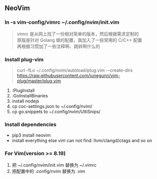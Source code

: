 ## NeoVim
### ln -s vim-config/vimrc ~/.config/nvim/init.vim
> vimrc 是从网上找了一份相对简单的版本，然后根据需求定制的  
> 原版是针对 Golang 做的配置，我加入了一些常用的 C/C++ 配置  
> 再根据习惯加了一些注释啊、跳转啊什么的  

### Install plug-vim
> curl -fLo ~/.config/nvim/autoload/plug.vim --create-dirs https://raw.githubusercontent.com/junegunn/vim-plug/master/plug.vim

1. :PlugInstall
2. :GoInstallBinaries
3. install nodejs
4. cp coc-settings.json to ~/.config/nvim/
5. cp go.snippets to ~/.config/nvim/UltiSnips/  

### Install dependencies
- pip3 install neovim
- install everything else vim can not find: llvm/clangd/ctags and so on

### For Vim(version >= 8.19)
1. 把 ~/.config/nvim/init.vim 替换为 ~/.vimrc  
2. 把配置中的 .config/nvim 替换为 .vim
